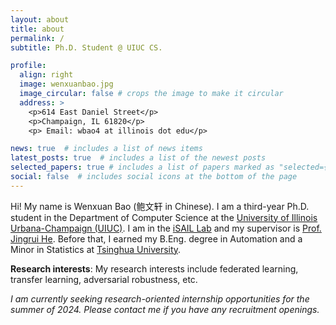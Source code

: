 ```yaml
---
layout: about
title: about
permalink: /
subtitle: Ph.D. Student @ UIUC CS. 

profile:
  align: right
  image: wenxuanbao.jpg
  image_circular: false # crops the image to make it circular
  address: >
    <p>614 East Daniel Street</p>
    <p>Champaign, IL 61820</p>
    <p> Email: wbao4 at illinois dot edu</p>

news: true  # includes a list of news items
latest_posts: true  # includes a list of the newest posts
selected_papers: true # includes a list of papers marked as "selected={true}"
social: false  # includes social icons at the bottom of the page
---
```


Hi! My name is Wenxuan Bao (鲍文轩 in Chinese). I am a third-year Ph.D. student in the Department of Computer Science at the <a href='https://illinois.edu/'>University of Illinois Urbana-Champaign (UIUC)</a>. I am in the <a href='https://isail-laboratory.github.io/'>iSAIL Lab</a> and my supervisor is <a href='https://www.hejingrui.org/'>Prof. Jingrui He</a>. Before that, I earned my B.Eng. degree in Automation and a Minor in Statistics at <a href='https://www.tsinghua.edu.cn/'>Tsinghua University</a>. 

**Research interests**: My research interests include federated learning, transfer learning, adversarial robustness, etc. 

*I am currently seeking research-oriented internship opportunities for the summer of 2024. Please contact me if you have any recruitment openings.*



